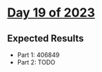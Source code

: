 # [Day 19 of 2023](https://adventofcode.com/2023/day/19)

## Expected Results

- Part 1: 406849
- Part 2: TODO
